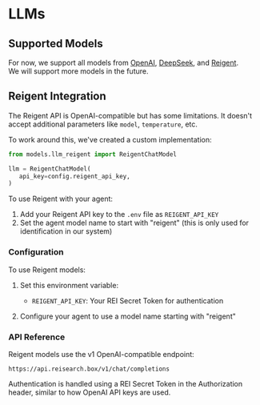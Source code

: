 # LLMs

## Supported Models
For now, we support all models from [OpenAI](https://openai.com/), [DeepSeek](https://www.deepseek.com/), and [Reigent](https://reisearch.box).  
We will support more models in the future.

## Reigent Integration

The Reigent API is OpenAI-compatible but has some limitations. It doesn't accept additional parameters like `model`, `temperature`, etc. 

To work around this, we've created a custom implementation:

```python
from models.llm_reigent import ReigentChatModel

llm = ReigentChatModel(
   api_key=config.reigent_api_key,
)
```

To use Reigent with your agent:

1. Add your Reigent API key to the `.env` file as `REIGENT_API_KEY`
2. Set the agent model name to start with "reigent" (this is only used for identification in our system)

### Configuration

To use Reigent models:

1. Set this environment variable:
   - `REIGENT_API_KEY`: Your REI Secret Token for authentication

2. Configure your agent to use a model name starting with "reigent" 

### API Reference

Reigent models use the v1 OpenAI-compatible endpoint:
```
https://api.reisearch.box/v1/chat/completions
```

Authentication is handled using a REI Secret Token in the Authorization header, similar to how OpenAI API keys are used.
